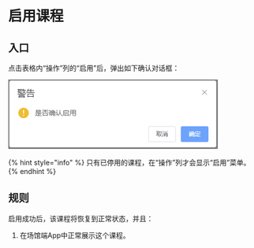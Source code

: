 # 启用课程

## 入口

点击表格内“操作”列的“启用”后，弹出如下确认对话框：

![启用课程对话框](<../../../.gitbook/assets/image (12).png>)

{% hint style="info" %}
只有已停用的课程，在“操作”列才会显示“启用”菜单。
{% endhint %}

## 规则

启用成功后，该课程将恢复到正常状态，并且：

1. 在场馆端App中正常展示这个课程。
